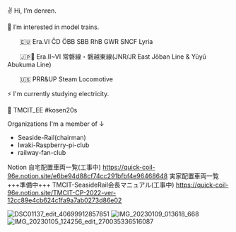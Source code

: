 ✌ Hi, I’m denren.

🚂 I’m interested in model trains.

　　🇪🇺 Era.VI ČD ÖBB SBB RhB GWR SNCF Lyria

　　🇯🇵🗾 Era.II~VI 常磐線・磐越東線(JNR/JR East  Jōban Line & Yūyū Abukuma Line)

　　🇺🇸 PRR&UP Steam Locomotive


⚡ I'm currently studying electricity.


🏫 TMCIT_EE #kosen20s

Organizations I'm a member of ↓
- Seaside-Rail(chairman)
- Iwaki-Raspberry-pi-club
- railway-fan-club

Notion
自宅配置車両一覧(工事中)
https://quick-coil-96e.notion.site/e6be94d88cf74cc291bfbf4e96468648
実家配置車両一覧
+++準備中+++
TMCIT-SeasideRail会長マニュアル(工事中)
https://quick-coil-96e.notion.site/TMCIT-CP-2022-ver-12cc89e4cb624c1fa9a7ab0273d86e02

![DSC01137_edit_40699912857851](https://user-images.githubusercontent.com/108180613/212911350-ff29fdbe-b927-4c92-8749-fa9fba56e1cb.jpg)
![IMG_20230109_013618_668](https://user-images.githubusercontent.com/108180613/212911369-0f3284d9-672c-4666-af78-d9a0251effd9.jpg)
![IMG_20230105_124256_edit_270035336516087](https://user-images.githubusercontent.com/108180613/212911377-8ebbee44-6e32-4634-98f6-6d8b438e7692.jpg)
